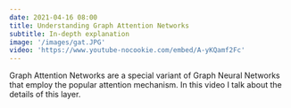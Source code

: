 ```yaml
---
date: 2021-04-16 08:00
title: Understanding Graph Attention Networks
subtitle: In-depth explanation
image: '/images/gat.JPG'
video: 'https://www.youtube-nocookie.com/embed/A-yKQamf2Fc'
---
```


Graph Attention Networks are a special variant of Graph Neural Networks that employ the popular attention mechanism. In this video I talk about the details of this layer.